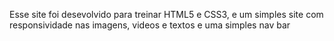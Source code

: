 Esse site foi desevolvido para treinar HTML5 e CSS3, e um simples site com responsividade nas imagens, videos e textos e uma simples nav bar